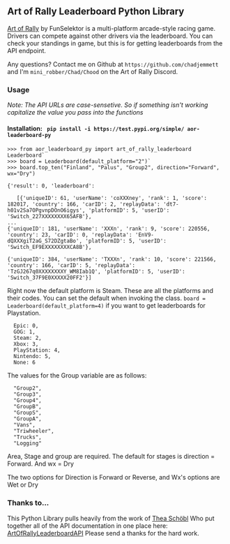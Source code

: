 ## Art of Rally Leaderboard Python Library

[Art of Rally](https://www.funselektor.com/) by FunSelektor is a multi-platform arcade-style racing game. Drivers can compete against other drivers via the
leaderboard. You can check your standings in game, but this is for getting leaderboards from the API endpoint.

Any questions? Contact me on Github at `https://github.com/chadjemmett` and I'm
`mini_robber/Chad/Chood` on the Art of Rally Discord.


### Usage

*Note: The API URLs are case-sensetive. So if something isn't working capitalize the value you pass into the functions*

#### Installation: ` pip install -i https://test.pypi.org/simple/ aor-leaderboard-py`

 ``` 
>>> from aor_leaderboard_py import art_of_rally_leaderboard Leaderboard`
>>> board = Leaderboard(default_platform="2")`
>>> board.top_ten("Finland", "Palus", "Group2", direction="Forward", wx="Dry")

 {'result': 0, 'leaderboard': 

    [{'uniqueID': 61, 'userName': 'coXXXney', 'rank': 1, 'score': 182017, 'country': 166, 'carID': 2, 'replayData': 'dt7-h01v2Sa7OPgvnpDOnO6igys', 'platformID': 5, 'userID': 'Switch_227XXXXXXXX65AFB'},  
...
 {'uniqueID': 181, 'userName': 'XXXn', 'rank': 9, 'score': 220556, 'country': 23, 'carID': 0, 'replayData': 'EnV9-dQXXXgiT2aG_S72DZgtaBo', 'platformID': 5, 'userID': 'Switch_EF9EXXXXXXXXCA8B'}, 

 {'uniqueID': 384, 'userName': 'TXXXn', 'rank': 10, 'score': 221566, 'country': 166, 'carID': 5, 'replayData': 'TzGJ267q0XXXXXXXXY_WM8Iab1Q', 'platformID': 5, 'userID': 'Switch_37F9E0XXXXX20FF2'}]

```
 Right now the default platform is Steam. These are all the platforms and their codes.
 You can set the default when invoking the class. `board = Leaderboard(default_platform=4)` if you want to get leaderboards for Playstation.
 
      Epic: 0,
      GOG: 1,
      Steam: 2,
      Xbox: 3,
      PlayStation: 4,
      Nintendo: 5,
      None: 6

The values for the Group variable are as follows:
```
  "Group2",
  "Group3", 
  "Group4",
  "GroupB",
  "GroupS",
  "GroupA",
  "Vans",
  "Triwheeler",
  "Trucks",
  "Logging"

```


Area, Stage and group are required. The default for stages is direction = Forward. And wx = Dry

The two options for Direction is Forward or Reverse, and Wx's options are Wet or Dry 


### Thanks to...
This Python Library pulls heavily from the work of [Thea Schöbl](https://github.com/Theaninova) Who put together all of
the API documentation in one place here: [ArtOfRallyLeaderboardAPI](https://github.com/Theaninova/ArtOfRallyLeaderboardAPI)
Please send a thanks for the hard work.
